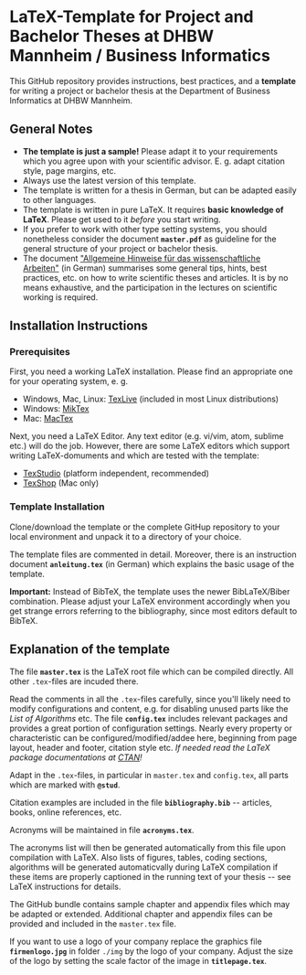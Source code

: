 # LaTeX-Template for Project and Bachelor Theses at DHBW Mannheim / Business Informatics

This GitHub repository provides instructions, best practices, and a __template__ for writing a project or bachelor thesis at the Department of Business Informatics at DHBW Mannheim.

## General Notes
* __The template is just a sample!__ Please adapt it to your requirements which you agree upon with your scientific advisor. E. g. adapt citation style, page margins, etc.
* Always use the latest version of this template.
* The template is written for a thesis in German, but can be adapted easily to other languages.
* The template is written in pure LaTeX. It requires **basic knowledge of LaTeX**. Please get used to it *before* you start writing.
* If you prefer to work with other type setting systems, you should nonetheless consider the document **`master.pdf`** as guideline for the general structure of your project or bachelor thesis.
* The document ["Allgemeine Hinweise für das wissenschaftliche Arbeiten"](hinweise-wissenschaftliche-arbeiten.md) (in German) summarises some general tips, hints, best practices, etc. on how to write scientific theses and articles. It is by no means exhaustive, and the participation in the lectures on scientific working is required.

## Installation Instructions

### Prerequisites

First, you need a working LaTeX installation. Please find an appropriate one for your operating system, e. g.

* Windows, Mac, Linux: [TexLive](http://www.tug.org/texlive/) (included in most Linux distributions)
* Windows: [MikTex](http://www.miktex.org)
* Mac: [MacTex](http://www.tug.org/mactex/index.html)

Next, you need a LaTeX Editor. Any text editor (e.g. vi/vim, atom, sublime etc.) will do the job. However, there are some LaTeX editors which support writing LaTeX-domuments and which are tested with the template:

* [TexStudio](http://www.texstudio.org) (platform independent, recommended)
* [TexShop](http://pages.uoregon.edu/koch/texshop/) (Mac only)

### Template Installation

Clone/download the template or the complete GitHup repository to your local environment and unpack it to a directory of your choice. 

The template files are commented in detail. Moreover, there is an instruction document **`anleitung.tex`** (in German) which explains the basic usage of the template.

**Important:** Instead of BibTeX, the template uses the newer BibLaTeX/Biber combination. Please adjust your LaTeX environment accordingly when you get strange errors referring to the bibliography, since most editors default to BibTeX.

## Explanation of the template
The file **`master.tex`** is the LaTeX root file which can be compiled directly. All other `.tex`-files are incuded there. 

Read the comments in all the `.tex`-files carefully, since you'll likely need to modify configurations and content, e.g. for disabling unused parts like the *List of Algorithms* etc. The file **`config.tex`** includes relevant packages and provides a great portion of configuration settings. Nearly every property or characteristic can be configured/modified/addee here, beginning from page layout, header and footer, citation style etc. *If needed read the LaTeX package documentations at [CTAN](http://www.ctan.org)!*

Adapt in the `.tex`-files, in particular in `master.tex` and `config.tex`, all parts which are marked with **`@stud`**.

Citation examples are included in the file **`bibliography.bib`** -- articles, books, online references, etc.

Acronyms will be maintained in file **`acronyms.tex`**. 

The acronyms list will then be generated automatically from this file upon compilation with LaTeX. Also lists of figures, tables, coding sections, algorithms will be generated automaticvally during LaTeX compilation if these items are properly captioned in the running text of your thesis -- see LaTeX instructions for details. 

The GitHub bundle contains sample chapter and appendix files which may be adapted or extended. Additional chapter and appendix files can be provided and included in the `master.tex` file.

If you want to use a logo of your company replace the graphics file **`firmenlogo.jpg`** in folder `./img` by the logo of your company. Adjust the size of the logo by setting the scale factor of the image in **`titlepage.tex`**.
